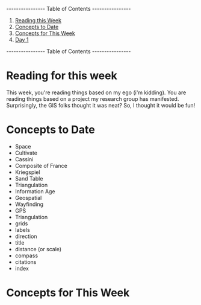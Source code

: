 ---------------- Table of Contents ---------------- 

1. [Reading this Week](#reading)
2. [Concepts to Date](#todate)
3. [Concepts for This Week](#thisweek)
4. [Day 1](#day1)

---------------- Table of Contents ---------------- 
# <a id="reading"></a>Reading for this week
This week, you're reading things based on my ego (i'm kidding). You are reading things based on a project my research group has manifested. Surprisingly, the GIS folks thought it was neat? So, I thought it would be fun!


# <a id="midterm"></a>Concepts to Date
* Space
* Cultivate
* Cassini
* Composite of France
* Kriegspiel
* Sand Table
* Triangulation
* Information Age
* Geospatial
* Wayfinding
* GPS
* Triangulation
* grids 
* labels 
* direction 
* title 
* distance (or scale)
* compass 
* citations
* index
# <a id = "today"></a>Concepts for This Week 
